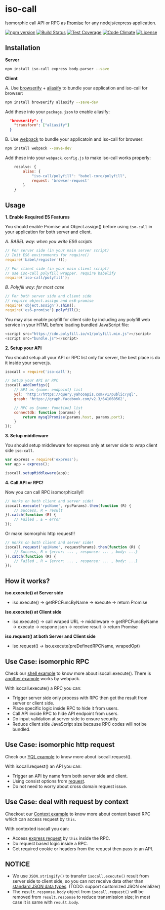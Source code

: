 iso-call
========

Isomorphic call API or RPC as <a href="https://developer.mozilla.org/en-US/docs/Web/JavaScript/Reference/Global_Objects/Promise">Promise</a> for any nodejs/express application.

[![npm version](https://img.shields.io/npm/v/iso-call.svg)](https://www.npmjs.org/package/iso-call) [![Build Status](https://travis-ci.org/zordius/iso-call.svg?branch=master)](https://travis-ci.org/zordius/iso-call) [![Test Coverage](https://codeclimate.com/github/zordius/iso-call/badges/coverage.svg)](https://codeclimate.com/github/zordius/iso-call) [![Code Climate](https://codeclimate.com/github/zordius/iso-call/badges/gpa.svg)](https://codeclimate.com/github/zordius/iso-call) [![License](https://img.shields.io/badge/license-MIT-green.svg)](LICENSE.txt)

Installation
------------

**Server**
```sh
npm install iso-call express body-parser --save
```

**Client**

A. Use <a href="https://github.com/substack/node-browserify">browserify</a> + <a href="https://github.com/benbria/aliasify">aliasify</a> to bundle your application and iso-call for browser:

```sh
npm install browserify aliasify --save-dev
```

Add these into your `package.json` to enable aliasify:

```json
  "browserify": {
    "transform": ["aliasify"]
  }
```

B. Use <a href="https://github.com/webpack/webpack">webpack</a> to bundle your applicatoin and iso-call for browser:

```sh
npm install webpack --save-dev
```

Add these into your `webpack.config.js` to make iso-call works properly:
```javascript
    resolve: {
        alias: {
            "iso-call/polyfill": "babel-core/polyfill",
            request: 'browser-request'
        }
    }
```

Usage
-----

**1. Enable Required ES Features**

You should enable Promise and Object.assign() before using `iso-call` in your application for both server and client.

*A. BABEL way: when you write ES6 scripts*

```javascript
// For server side (in your main server script)
// Init ES6 environments for require()
require('babel/register')();

// For client side (in your main client script)
// use iso-call polyfill wrapper. require babelify
require('iso-call/polyfill');
```

*B. Polyfill way: for most case*

```javascript
// For both server side and client side
// require object.assign and es6-promise
require('object.assign').shim();
require('es6-promise').polyfill();
```

You may also enable polyfill for client side by including any polyfill web service in your HTML before loading bundled JavaScript file:

```javascript
<script src="https://cdn.polyfill.io/v1/polyfill.min.js"></script>
<script src="bundle.js"></script>
```

**2. Setup your API**

You should setup all your API or RPC list only for server, the best place is do it inside your server.js.

```javascript
isocall = require('iso-call');

// Setup your API or RPC
isocall.addConfigs({
    // API as {name: endpoint} list
    yql: 'http://https://query.yahooapis.com/v1/public/yql',
    graph: 'https://graph.facebook.com/v2.3/641060562',

    // RPC as {name: function} list
    connectdb: function (params) {
        return mysqlPromise(params.host, params.port);
    }
});
```

**3. Setup middleware**

You should setup middleware for express only at server side to wrap client side `iso-call`.

```javascript
var express = require('express');
var app = express();

isocall.setupMiddleware(app);
```

**4. Call API or RPC!**

Now you can call RPC isomorphically!!

```javascript
// Works on both client and server side!
isocall.execute('rpcName', rpcParams).then(function (R) {
    // Success, R = result
}).catch(function (E) {
    // Failed , E = error
});
```

Or make isomorphic http request!!

```javascript
// Works on both client and server side!
isocall.request('apiName', requestParams).then(function (R) {
    // Success, R = {error: ... , response: ... , body: ...}
}).catch(function (R) {
    // Failed , R = {error: ... , response: ... , body: ...}
});
```

How it works?
-------------

**iso.execute() at Server side**
* iso.execute() -> getRPCFuncByName -> execute -> return Promise

**iso.execute() at Client side**
* iso.execute() -> call wraped URL -> middleware -> getRPCFuncByName -> execute -> respone json -> receive result -> return Promise

**iso.request() at both Server and Client side**
* iso.request() -> iso.execute(preDefinedRPCName, wrapedOpt)

Use Case: isomorphic RPC
------------------------

Check our <a href="examples/01-shell">shell example</a> to know more about isocall.execute(). There is <a href="examples/04-webpack">another example</a> works by webpack.

With isocall.execute() a RPC you can:

* Trigger server side only process with RPC then get the result from server or client side.
* Place specific logic inside RPC to hide it from users.
* Call API inside RPC to hide API endpoint from users.
* Do input validation at server side to ensure security.
* Reduce client side JavaScript size because RPC codes will not be bundled.

Use Case: isomorphic http request
---------------------------------

Check our <a href="examples/02-yql">YQL example</a> to know more about isocall.request().

With isocall.request() an API you can:

* Trigger an API by name from both server side and client.
* Using consist options from <a href="https://github.com/request/request">request</a>.
* Do not need to worry about cross domain request issue.

Use Case: deal with request by context
--------------------------------------

Checkout our <a href="examples/03-context">Context example</a> to know more about context based RPC which can access request by `this`.

With contexted isocall you can:

* Access <a href="http://expressjs.com/4x/api.html#req">express request<a/> by `this` inside the RPC.
* Do request based logic inside a RPC.
* Get required cookie or headers from the request then pass to an API.

NOTICE
------

* We use `JSON.stringify()` to transfer `isocall.execute()` result from server side to client side, so you can not receive data other than <a href="http://www.tutorialspoint.com/json/json_data_types.htm">standard JSON data types</a>. (TODO: support customized JSON serializer)
* The `result.response.body` object from `isocall.request()` will be removed from `result.response` to reduce transmission size; in most case it is same with `result.body`.
